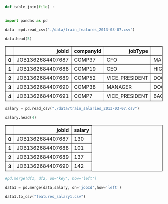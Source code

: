 

```python
def table_join(file) :
    
```


```python
import pandas as pd
```


```python
data  =pd.read_csv("./data/train_features_2013-03-07.csv")
```


```python
data.head(5)
```




<div>
<style>
    .dataframe thead tr:only-child th {
        text-align: right;
    }

    .dataframe thead th {
        text-align: left;
    }

    .dataframe tbody tr th {
        vertical-align: top;
    }
</style>
<table border="1" class="dataframe">
  <thead>
    <tr style="text-align: right;">
      <th></th>
      <th>jobId</th>
      <th>companyId</th>
      <th>jobType</th>
      <th>degree</th>
      <th>major</th>
      <th>industry</th>
      <th>yearsExperience</th>
      <th>milesFromMetropolis</th>
    </tr>
  </thead>
  <tbody>
    <tr>
      <th>0</th>
      <td>JOB1362684407687</td>
      <td>COMP37</td>
      <td>CFO</td>
      <td>MASTERS</td>
      <td>MATH</td>
      <td>HEALTH</td>
      <td>10</td>
      <td>83</td>
    </tr>
    <tr>
      <th>1</th>
      <td>JOB1362684407688</td>
      <td>COMP19</td>
      <td>CEO</td>
      <td>HIGH_SCHOOL</td>
      <td>NONE</td>
      <td>WEB</td>
      <td>3</td>
      <td>73</td>
    </tr>
    <tr>
      <th>2</th>
      <td>JOB1362684407689</td>
      <td>COMP52</td>
      <td>VICE_PRESIDENT</td>
      <td>DOCTORAL</td>
      <td>PHYSICS</td>
      <td>HEALTH</td>
      <td>10</td>
      <td>38</td>
    </tr>
    <tr>
      <th>3</th>
      <td>JOB1362684407690</td>
      <td>COMP38</td>
      <td>MANAGER</td>
      <td>DOCTORAL</td>
      <td>CHEMISTRY</td>
      <td>AUTO</td>
      <td>8</td>
      <td>17</td>
    </tr>
    <tr>
      <th>4</th>
      <td>JOB1362684407691</td>
      <td>COMP7</td>
      <td>VICE_PRESIDENT</td>
      <td>BACHELORS</td>
      <td>PHYSICS</td>
      <td>FINANCE</td>
      <td>8</td>
      <td>16</td>
    </tr>
  </tbody>
</table>
</div>




```python
salary = pd.read_csv("./data/train_salaries_2013-03-07.csv")
```


```python
salary.head(4)
```




<div>
<style>
    .dataframe thead tr:only-child th {
        text-align: right;
    }

    .dataframe thead th {
        text-align: left;
    }

    .dataframe tbody tr th {
        vertical-align: top;
    }
</style>
<table border="1" class="dataframe">
  <thead>
    <tr style="text-align: right;">
      <th></th>
      <th>jobId</th>
      <th>salary</th>
    </tr>
  </thead>
  <tbody>
    <tr>
      <th>0</th>
      <td>JOB1362684407687</td>
      <td>130</td>
    </tr>
    <tr>
      <th>1</th>
      <td>JOB1362684407688</td>
      <td>101</td>
    </tr>
    <tr>
      <th>2</th>
      <td>JOB1362684407689</td>
      <td>137</td>
    </tr>
    <tr>
      <th>3</th>
      <td>JOB1362684407690</td>
      <td>142</td>
    </tr>
  </tbody>
</table>
</div>




```python
#pd.merge(df1, df2, on='key', how='left')

data1 = pd.merge(data,salary, on='jobId',how='left')
```


```python
data1.to_csv("features_salary1.csv")
```
